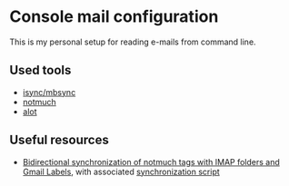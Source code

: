 # Console mail configuration

This is my personal setup for reading e-mails from command line.

## Used tools

-   [isync/mbsync](http://isync.sourceforge.net/ "A tool to synchronize IMAP4 and Maildir mailboxes")
-   [notmuch](http://notmuchmail.org/ "System for indexing, searching, and tagging email")
-   [alot](https://github.com/pazz/alot "An experimental terminal MUA based on notmuch mail")

## Useful resources

-   [Bidirectional synchronization of notmuch tags with IMAP folders and Gmail
    Labels][blogpost], with associated [synchronization script][maildir-notmuch-sync]

[blogpost]: http://deferred.io/2016/01/18/notmuch-tags-gmail-labels-bidirectional-sync.html
[maildir-notmuch-sync]: https://github.com/mturquette/ghar-email/blob/master/.local/bin/maildir-notmuch-sync
